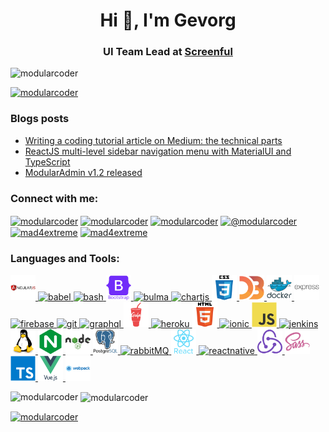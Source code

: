 <h1 align="center">Hi 👋, I'm Gevorg</h1>
<h3 align="center">UI Team Lead at <a href="https://screenful.com/">Screenful</a></h3>

<p align="left"> <img src="https://komarev.com/ghpvc/?username=modularcoder&label=Profile%20views&color=0e75b6&style=flat" alt="modularcoder" /> </p>

<p align="left"> <a href="https://twitter.com/modularcoder" target="blank"><img src="https://img.shields.io/twitter/follow/modularcoder?logo=twitter&style=for-the-badge" alt="modularcoder" /></a> </p>

### Blogs posts
<!-- BLOG-POST-LIST:START -->
- [Writing a coding tutorial article on Medium: the technical parts](https://medium.com/@modularcoder/writing-a-coding-tutorial-article-on-medium-the-technical-parts-34ea1e5fcd61?source=rss-48c245291195------2)
- [ReactJS multi-level sidebar navigation menu with MaterialUI and TypeScript](https://betterprogramming.pub/reactjs-multi-level-sidebar-navigation-menu-with-typescrip-materialui-251943c12dda?source=rss-48c245291195------2)
- [ModularAdmin v1.2 released](https://medium.com/modularcode/modularadmin-v1-2-released-a16545ff35ee?source=rss-48c245291195------2)
<!-- BLOG-POST-LIST:END -->

<h3 align="left">Connect with me:</h3>
<p align="left">
<a href="https://twitter.com/modularcoder" target="blank"><img align="center" src="https://cdn.jsdelivr.net/npm/simple-icons@3.0.1/icons/twitter.svg" alt="modularcoder" height="30" width="40" /></a>
<a href="https://dev.to/modularcoder" target="blank"><img align="center" src="https://cdn.jsdelivr.net/npm/simple-icons@3.0.1/icons/dev-dot-to.svg" alt="modularcoder" height="30" width="40" /></a>
<a href="https://linkedin.com/in/modularcoder" target="blank"><img align="center" src="https://cdn.jsdelivr.net/npm/simple-icons@3.0.1/icons/linkedin.svg" alt="modularcoder" height="30" width="40" /></a>
<a href="https://medium.com/@modularcoder" target="blank"><img align="center" src="https://cdn.jsdelivr.net/npm/simple-icons@3.0.1/icons/medium.svg" alt="@modularcoder" height="30" width="40" /></a>
<a href="https://fb.com/madextreme" target="blank"><img align="center" src="https://cdn.jsdelivr.net/npm/simple-icons@3.0.1/icons/facebook.svg" alt="mad4extreme" height="30" width="40" /></a>
<a href="https://instagram.com/mad4extreme" target="blank"><img align="center" src="https://cdn.jsdelivr.net/npm/simple-icons@3.0.1/icons/instagram.svg" alt="mad4extreme" height="30" width="40" /></a>

</p>

<h3 align="left">Languages and Tools:</h3>
<p align="left"> <a href="https://angular.io" target="_blank"> <img src="https://raw.githubusercontent.com/devicons/devicon/master/icons/angularjs/angularjs-original-wordmark.svg" alt="angularjs" width="40" height="40"/> </a> <a href="https://babeljs.io/" target="_blank"> <img src="https://www.vectorlogo.zone/logos/babeljs/babeljs-icon.svg" alt="babel" width="40" height="40"/> </a> <a href="https://www.gnu.org/software/bash/" target="_blank"> <img src="https://www.vectorlogo.zone/logos/gnu_bash/gnu_bash-icon.svg" alt="bash" width="40" height="40"/> </a> <a href="https://getbootstrap.com" target="_blank"> <img src="https://raw.githubusercontent.com/devicons/devicon/master/icons/bootstrap/bootstrap-plain-wordmark.svg" alt="bootstrap" width="40" height="40"/> </a> <a href="https://bulma.io/" target="_blank"> <img src="https://raw.githubusercontent.com/gilbarbara/logos/804dc257b59e144eaca5bc6ffd16949752c6f789/logos/bulma.svg" alt="bulma" width="40" height="40"/> </a> <a href="https://www.chartjs.org" target="_blank"> <img src="https://www.chartjs.org/media/logo-title.svg" alt="chartjs" width="40" height="40"/> </a> <a href="https://www.w3schools.com/css/" target="_blank"> <img src="https://raw.githubusercontent.com/devicons/devicon/master/icons/css3/css3-original-wordmark.svg" alt="css3" width="40" height="40"/> </a> <a href="https://d3js.org/" target="_blank"> <img src="https://raw.githubusercontent.com/devicons/devicon/master/icons/d3js/d3js-original.svg" alt="d3js" width="40" height="40"/> </a> <a href="https://www.docker.com/" target="_blank"> <img src="https://raw.githubusercontent.com/devicons/devicon/master/icons/docker/docker-original-wordmark.svg" alt="docker" width="40" height="40"/> </a> <a href="https://expressjs.com" target="_blank"> <img src="https://raw.githubusercontent.com/devicons/devicon/master/icons/express/express-original-wordmark.svg" alt="express" width="40" height="40"/> </a> <a href="https://firebase.google.com/" target="_blank"> <img src="https://www.vectorlogo.zone/logos/firebase/firebase-icon.svg" alt="firebase" width="40" height="40"/> </a> <a href="https://git-scm.com/" target="_blank"> <img src="https://www.vectorlogo.zone/logos/git-scm/git-scm-icon.svg" alt="git" width="40" height="40"/> </a> <a href="https://graphql.org" target="_blank"> <img src="https://www.vectorlogo.zone/logos/graphql/graphql-icon.svg" alt="graphql" width="40" height="40"/> </a> <a href="https://gulpjs.com" target="_blank"> <img src="https://raw.githubusercontent.com/devicons/devicon/master/icons/gulp/gulp-plain.svg" alt="gulp" width="40" height="40"/> </a> <a href="https://heroku.com" target="_blank"> <img src="https://www.vectorlogo.zone/logos/heroku/heroku-icon.svg" alt="heroku" width="40" height="40"/> </a> <a href="https://www.w3.org/html/" target="_blank"> <img src="https://raw.githubusercontent.com/devicons/devicon/master/icons/html5/html5-original-wordmark.svg" alt="html5" width="40" height="40"/> </a> <a href="https://ionicframework.com" target="_blank"> <img src="https://upload.wikimedia.org/wikipedia/commons/d/d1/Ionic_Logo.svg" alt="ionic" width="40" height="40"/> </a> <a href="https://developer.mozilla.org/en-US/docs/Web/JavaScript" target="_blank"> <img src="https://raw.githubusercontent.com/devicons/devicon/master/icons/javascript/javascript-original.svg" alt="javascript" width="40" height="40"/> </a> <a href="https://www.jenkins.io" target="_blank"> <img src="https://www.vectorlogo.zone/logos/jenkins/jenkins-icon.svg" alt="jenkins" width="40" height="40"/> </a> <a href="https://www.linux.org/" target="_blank"> <img src="https://raw.githubusercontent.com/devicons/devicon/master/icons/linux/linux-original.svg" alt="linux" width="40" height="40"/> </a> <a href="https://www.nginx.com" target="_blank"> <img src="https://raw.githubusercontent.com/devicons/devicon/master/icons/nginx/nginx-original.svg" alt="nginx" width="40" height="40"/> </a> <a href="https://nodejs.org" target="_blank"> <img src="https://raw.githubusercontent.com/devicons/devicon/master/icons/nodejs/nodejs-original-wordmark.svg" alt="nodejs" width="40" height="40"/> </a> <a href="https://www.postgresql.org" target="_blank"> <img src="https://raw.githubusercontent.com/devicons/devicon/master/icons/postgresql/postgresql-original-wordmark.svg" alt="postgresql" width="40" height="40"/> </a> <a href="https://www.rabbitmq.com" target="_blank"> <img src="https://www.vectorlogo.zone/logos/rabbitmq/rabbitmq-icon.svg" alt="rabbitMQ" width="40" height="40"/> </a> <a href="https://reactjs.org/" target="_blank"> <img src="https://raw.githubusercontent.com/devicons/devicon/master/icons/react/react-original-wordmark.svg" alt="react" width="40" height="40"/> </a> <a href="https://reactnative.dev/" target="_blank"> <img src="https://reactnative.dev/img/header_logo.svg" alt="reactnative" width="40" height="40"/> </a> <a href="https://redux.js.org" target="_blank"> <img src="https://raw.githubusercontent.com/devicons/devicon/master/icons/redux/redux-original.svg" alt="redux" width="40" height="40"/> </a> <a href="https://sass-lang.com" target="_blank"> <img src="https://raw.githubusercontent.com/devicons/devicon/master/icons/sass/sass-original.svg" alt="sass" width="40" height="40"/> </a> <a href="https://www.typescriptlang.org/" target="_blank"> <img src="https://raw.githubusercontent.com/devicons/devicon/master/icons/typescript/typescript-original.svg" alt="typescript" width="40" height="40"/> </a> <a href="https://vuejs.org/" target="_blank"> <img src="https://raw.githubusercontent.com/devicons/devicon/master/icons/vuejs/vuejs-original-wordmark.svg" alt="vuejs" width="40" height="40"/> </a> <a href="https://webpack.js.org" target="_blank"> <img src="https://raw.githubusercontent.com/devicons/devicon/d00d0969292a6569d45b06d3f350f463a0107b0d/icons/webpack/webpack-original-wordmark.svg" alt="webpack" width="40" height="40"/> </a> </p>

<p><img align="left" src="https://github-readme-stats.vercel.app/api/top-langs?username=modularcoder&show_icons=true&locale=en&layout=compact" alt="modularcoder" /></p>

<p>&nbsp;<img align="center" src="https://github-readme-stats.vercel.app/api?username=modularcoder&show_icons=true&locale=en" alt="modularcoder" /></p>

<p align="left"> <a href="https://github.com/ryo-ma/github-profile-trophy"><img src="https://github-profile-trophy.vercel.app/?username=modularcoder" alt="modularcoder" /></a> </p>
